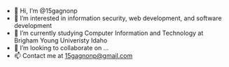 - 👋 Hi, I’m @15gagnonp
- 👀 I’m interested in information security, web development, and software development
- 🌱 I’m currently studying Computer Information and Technology at Brigham Young Univeristy Idaho
- 💞️ I’m looking to collaborate on ...
- 📫 Contact me at 15gagnonp@gmail.com

<!---
15gagnonp/15gagnonp is a ✨ special ✨ repository because its `README.md` (this file) appears on your GitHub profile.
You can click the Preview link to take a look at your changes.
--->
